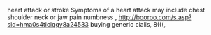 heart attack or stroke Symptoms of a heart attack may include chest shoulder neck or jaw pain numbness ,  http://booroo.com/s.asp?sid=hma0s4ticiqqy8a24533 buying generic cialis,  8(((, 